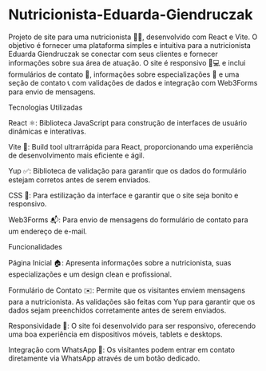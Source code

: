 ﻿# Nutricionista-Eduarda-Giendruczak
Projeto de site para uma nutricionista 👩‍⚕️, desenvolvido com React e Vite. O objetivo é fornecer uma plataforma simples e intuitiva para a nutricionista Eduarda Giendruczak se conectar com seus clientes e fornecer informações sobre sua área de atuação. O site é responsivo 📱💻 e inclui formulários de contato 📧, informações sobre especializações 🥗 e uma seção de contato 📞 com validações de dados e integração com Web3Forms para envio de mensagens.

Tecnologias Utilizadas

React ⚛️: Biblioteca JavaScript para construção de interfaces de usuário dinâmicas e interativas.

Vite 🚀: Build tool ultrarrápida para React, proporcionando uma experiência de desenvolvimento mais eficiente e ágil.

Yup ✅: Biblioteca de validação para garantir que os dados do formulário estejam corretos antes de serem enviados.

CSS 🎨: Para estilização da interface e garantir que o site seja bonito e responsivo.

Web3Forms 📬: Para envio de mensagens do formulário de contato para um endereço de e-mail.


Funcionalidades

Página Inicial 🏠: Apresenta informações sobre a nutricionista, suas especializações e um design clean e profissional.

Formulário de Contato ✉️: Permite que os visitantes enviem mensagens para a nutricionista. As validações são feitas com Yup para garantir que os dados sejam preenchidos corretamente antes de serem enviados.

Responsividade 📱: O site foi desenvolvido para ser responsivo, oferecendo uma boa experiência em dispositivos móveis, tablets e desktops.

Integração com WhatsApp 💬: Os visitantes podem entrar em contato diretamente via WhatsApp através de um botão dedicado.

